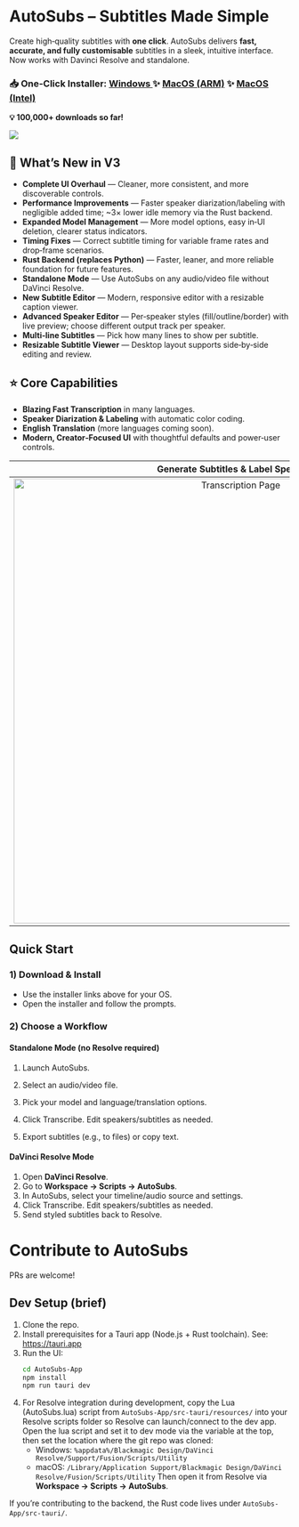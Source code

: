 # AutoSubs – Subtitles Made Simple
Create high‑quality subtitles with **one click**. AutoSubs delivers **fast, accurate, and fully customisable** subtitles in a sleek, intuitive interface. Now works with Davinci Resolve and standalone.

### 📥 One-Click Installer: [Windows ](https://github.com/tmoroney/auto-subs/releases/latest/download/AutoSubs-windows-x86_64.exe) ✨ [MacOS (ARM)](https://github.com/tmoroney/auto-subs/releases/latest/download/AutoSubs-Mac-ARM.pkg) ✨ [MacOS (Intel)](https://github.com/tmoroney/auto-subs/releases/latest/download/AutoSubs-Mac-Intel.pkg)
**💡 100,000+ downloads so far!**

<a href="https://www.buymeacoffee.com/tmoroney"><img src="https://img.buymeacoffee.com/button-api/?text=Buy me a coffee&emoji=☕&slug=tmoroney&button_colour=FFDD00&font_colour=000000&font_family=Cookie&outline_colour=000000&coffee_colour=ffffff" /></a>

## 🚀 What’s New in V3
- **Complete UI Overhaul** — Cleaner, more consistent, and more discoverable controls.
- **Performance Improvements** — Faster speaker diarization/labeling with negligible added time; ~3× lower idle memory via the Rust backend.
- **Expanded Model Management** — More model options, easy in‑UI deletion, clearer status indicators.
- **Timing Fixes** — Correct subtitle timing for variable frame rates and drop‑frame scenarios.
- **Rust Backend (replaces Python)** — Faster, leaner, and more reliable foundation for future features.
- **Standalone Mode** — Use AutoSubs on any audio/video file without DaVinci Resolve.
- **New Subtitle Editor** — Modern, responsive editor with a resizable caption viewer.
- **Advanced Speaker Editor** — Per‑speaker styles (fill/outline/border) with live preview; choose different output track per speaker.
- **Multi‑line Subtitles** — Pick how many lines to show per subtitle.
- **Resizable Subtitle Viewer** — Desktop layout supports side‑by‑side editing and review.

## ⭐ Core Capabilities
- **Blazing Fast Transcription** in many languages.
- **Speaker Diarization & Labeling** with automatic color coding.
- **English Translation** (more languages coming soon).
- **Modern, Creator‑Focused UI** with thoughtful defaults and power‑user controls.

Generate Subtitles & Label Speakers |  Advanced Settings
:-------------------------:|:-------------------------:
<img width="800" alt="Transcription Page" src="https://github.com/user-attachments/assets/ca00769b-93e2-4127-b604-a9108bf8451a"> | <img width="800" alt="Advanced Settings" src="https://github.com/user-attachments/assets/be1a111a-71c5-4d8d-ad8c-d9e889e3e7ab">


## Quick Start
### 1) Download & Install
- Use the installer links above for your OS.
- Open the installer and follow the prompts.

### 2) Choose a Workflow
#### Standalone Mode (no Resolve required)
1. Launch AutoSubs.
2. Select an audio/video file.
3. Pick your model and language/translation options.

4. Click Transcribe. Edit speakers/subtitles as needed.
5. Export subtitles (e.g., to files) or copy text.

#### DaVinci Resolve Mode
1. Open **DaVinci Resolve**.
2. Go to **Workspace → Scripts → AutoSubs**.
3. In AutoSubs, select your timeline/audio source and settings.
4. Click Transcribe. Edit speakers/subtitles as needed.
5. Send styled subtitles back to Resolve.

# Contribute to AutoSubs
PRs are welcome!

## Dev Setup (brief)
1. Clone the repo.
2. Install prerequisites for a Tauri app (Node.js + Rust toolchain). See: https://tauri.app
3. Run the UI:
   ```bash
   cd AutoSubs-App
   npm install
   npm run tauri dev
   ```
4. For Resolve integration during development, copy the Lua (AutoSubs.lua) script from `AutoSubs-App/src-tauri/resources/` into your Resolve scripts folder so Resolve can launch/connect to the dev app. Open the lua script and set it to dev mode via the variable at the top, then set the location where the git repo was cloned:
   - Windows: `%appdata%/Blackmagic Design/DaVinci Resolve/Support/Fusion/Scripts/Utility`
   - macOS: `/Library/Application Support/Blackmagic Design/DaVinci Resolve/Fusion/Scripts/Utility`
   Then open it from Resolve via **Workspace → Scripts → AutoSubs**.

If you’re contributing to the backend, the Rust code lives under `AutoSubs-App/src-tauri/`.
